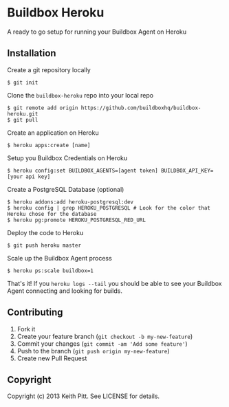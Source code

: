 # Buildbox Heroku

A ready to go setup for running your Buildbox Agent on Heroku

## Installation

Create a git repository locally

    $ git init

Clone the `buildbox-heroku` repo into your local repo

    $ git remote add origin https://github.com/buildboxhq/buildbox-heroku.git
    $ git pull

Create an application on Heroku

    $ heroku apps:create [name]

Setup you Buildbox Credentials on Heroku

    $ heroku config:set BUILDBOX_AGENTS=[agent token] BUILDBOX_API_KEY=[your api key]

Create a PostgreSQL Database (optional)

    $ heroku addons:add heroku-postgresql:dev
    $ heroku config | grep HEROKU_POSTGRESQL # Look for the color that Heroku chose for the database
    $ heroku pg:promote HEROKU_POSTGRESQL_RED_URL

Deploy the code to Heroku

    $ git push heroku master

Scale up the Buildbox Agent process

    $ heroku ps:scale buildbox=1

That's it! If you `heroku logs --tail` you should be able to see your Buildbox Agent connecting and looking for builds.

## Contributing

1. Fork it
2. Create your feature branch (`git checkout -b my-new-feature`)
3. Commit your changes (`git commit -am 'Add some feature'`)
4. Push to the branch (`git push origin my-new-feature`)
5. Create new Pull Request

## Copyright

Copyright (c) 2013 Keith Pitt. See LICENSE for details.
